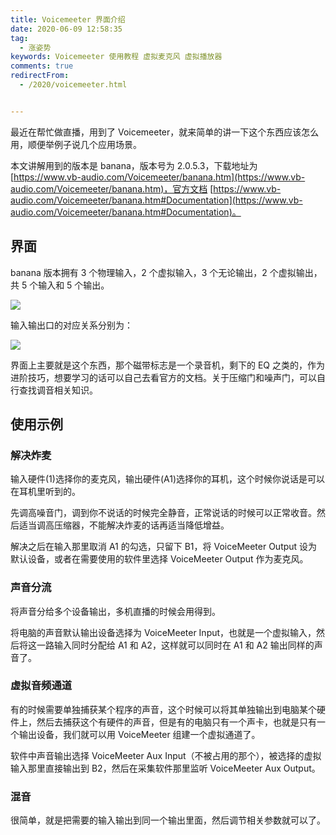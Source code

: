 ```yaml
---
title: Voicemeeter 界面介绍
date: 2020-06-09 12:58:35
tag: 
  - 涨姿势
keywords: Voicemeeter 使用教程 虚拟麦克风 虚拟播放器
comments: true
redirectFrom:
  - /2020/voicemeeter.html


---
```


最近在帮忙做直播，用到了 Voicemeeter，就来简单的讲一下这个东西应该怎么用，顺便举例子说几个应用场景。

<!-- more -->

本文讲解用到的版本是 banana，版本号为 2.0.5.3，下载地址为 [https://www.vb-audio.com/Voicemeeter/banana.htm](https://www.vb-audio.com/Voicemeeter/banana.htm)，官方文档 [https://www.vb-audio.com/Voicemeeter/banana.htm#Documentation](https://www.vb-audio.com/Voicemeeter/banana.htm#Documentation)。

## 界面

banana 版本拥有 3 个物理输入，2 个虚拟输入，3 个无论输出，2 个虚拟输出，共 5 个输入和 5 个输出。

![](./img/Snipaste_2020-06-09_14-54-10.avif)

输入输出口的对应关系分别为：

![](./img/Snipaste_2020-06-09_14-43-34.avif)

界面上主要就是这个东西，那个磁带标志是一个录音机，剩下的 EQ 之类的，作为进阶技巧，想要学习的话可以自己去看官方的文档。关于压缩门和噪声门，可以自行查找调音相关知识。

## 使用示例

### 解决炸麦

输入硬件(1)选择你的麦克风，输出硬件(A1)选择你的耳机，这个时候你说话是可以在耳机里听到的。

先调高噪音门，调到你不说话的时候完全静音，正常说话的时候可以正常收音。然后适当调高压缩器，不能解决炸麦的话再适当降低增益。

解决之后在输入那里取消 A1 的勾选，只留下 B1，将 VoiceMeeter Output 设为默认设备，或者在需要使用的软件里选择 VoiceMeeter Output 作为麦克风。

### 声音分流

将声音分给多个设备输出，多机直播的时候会用得到。

将电脑的声音默认输出设备选择为 VoiceMeeter Input，也就是一个虚拟输入，然后将这一路输入同时分配给 A1 和 A2，这样就可以同时在 A1 和 A2 输出同样的声音了。

### 虚拟音频通道

有的时候需要单独捕获某个程序的声音，这个时候可以将其单独输出到电脑某个硬件上，然后去捕获这个有硬件的声音，但是有的电脑只有一个声卡，也就是只有一个输出设备，我们就可以用 VoiceMeeter 组建一个虚拟通道了。

软件中声音输出选择 VoiceMeeter Aux Input（不被占用的那个），被选择的虚拟输入那里直接输出到 B2，然后在采集软件那里监听 VoiceMeeter Aux Output。

### 混音

很简单，就是把需要的输入输出到同一个输出里面，然后调节相关参数就可以了。